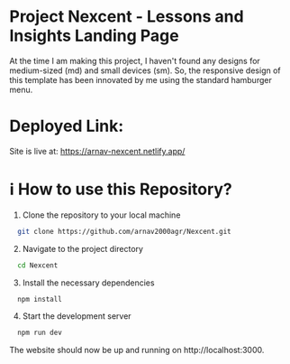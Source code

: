 # Project Nexcent - Lessons and Insights Landing Page

At the time I am making this project, I haven't found any designs for medium-sized (md) and small devices (sm).
So, the responsive design of this template has been innovated by me using the standard hamburger menu.

# Deployed Link:

Site is live at: https://arnav-nexcent.netlify.app/

# ℹ️ How to use this Repository?

1. Clone the repository to your local machine

```bash
  git clone https://github.com/arnav2000agr/Nexcent.git

```

2. Navigate to the project directory

```bash
  cd Nexcent
```

3. Install the necessary dependencies

```bash
  npm install
```

4. Start the development server

```bash
  npm run dev
```

The website should now be up and running on http://localhost:3000.
